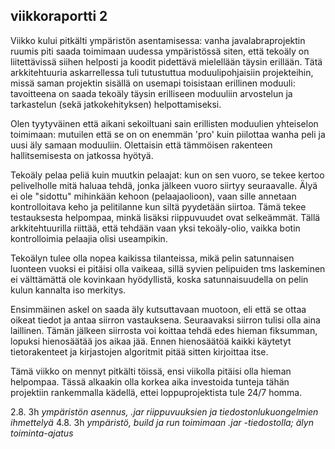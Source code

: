 ## viikkoraportti 2

Viikko kului pitkälti ympäristön asentamisessa: vanha javalabraprojektin ruumis piti saada toimimaan uudessa ympäristössä siten, että tekoäly on liitettävissä siihen helposti ja koodit pidettävä mielellään täysin erillään. Tätä arkkitehtuuria askarrellessa tuli tutustuttua moduulipohjaisiin projekteihin, missä saman projektin sisällä on usemapi toisistaan erillinen moduuli: tavoitteena on saada tekoäly täysin erilliseen moduuliin arvostelun ja tarkastelun (sekä jatkokehityksen) helpottamiseksi.

Olen tyytyväinen että aikani sekoiltuani sain erillisten moduulien yhteiselon toimimaan: mutuilen että se on on enemmän 'pro' kuin piilottaa wanha peli ja uusi äly samaan moduuliin. Olettaisin että tämmöisen rakenteen hallitsemisesta on jatkossa hyötyä.

Tekoäly pelaa peliä kuin muutkin pelaajat: kun on sen vuoro, se tekee kertoo pelivelholle mitä haluaa tehdä, jonka jälkeen vuoro siirtyy seuraavalle. Älyä ei ole "sidottu" mihinkään kehoon (pelaajaolioon), vaan sille annetaan kontrolloitava keho ja pelitilanne kun siltä pyydetään siirtoa. Tämä tekee testauksesta helpompaa, minkä lisäksi riippuvuudet ovat selkeämmät. Tällä arkkitehtuurilla riittää, että tehdään vaan yksi tekoäly-olio, vaikka botin kontrolloimia pelaajia olisi useampikin.

Tekoälyn tulee olla nopea kaikissa tilanteissa, mikä pelin satunnaisen luonteen vuoksi ei pitäisi olla vaikeaa, sillä syvien pelipuiden tms laskeminen ei välttämättä ole kovinkaan hyödyllistä, koska satunnaisuudella on pelin kulun kannalta iso merkitys.

Ensimmäinen askel on saada äly kutsuttavaan muotoon, eli että se ottaa oikeat tiedot ja antaa siirron vastauksena. Seuraavaksi siirron tulisi olla aina laillinen. Tämän jälkeen siirrosta voi koittaa tehdä edes hieman fiksumman, lopuksi hienosäätää jos aikaa jää. Ennen hienosäätöä kaikki käytetyt tietorakenteet ja kirjastojen algoritmit pitää sitten kirjoittaa itse.

Tämä viikko on mennyt pitkälti töissä, ensi viikolla pitäisi olla hieman helpompaa. Tässä alkaakin olla korkea aika investoida tunteja tähän projektiin rankemmalla kädellä, ettei loppuprojektista tule 24/7 homma.

2.8. 3h *ympäristön asennus, .jar riippuvuuksien ja tiedostonlukuongelmien ihmettelyä*
4.8. 3h *ympäristö, build ja run toimimaan .jar -tiedostolla; älyn toiminta-ajatus*
